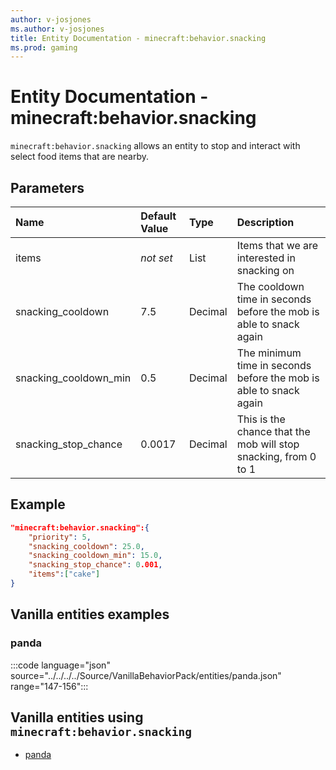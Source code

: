```yaml
---
author: v-josjones
ms.author: v-josjones
title: Entity Documentation - minecraft:behavior.snacking
ms.prod: gaming
---
```


# Entity Documentation - minecraft:behavior.snacking

`minecraft:behavior.snacking` allows an entity to stop and interact with select food items that are nearby.

## Parameters

|Name |Default Value  |Type  |Description  |
|:----------|:----------|:----------|:----------|
|items|*not set* | List| Items that we are interested in snacking on |
|snacking_cooldown| 7.5| Decimal| The cooldown time in seconds before the mob is able to snack again |
|snacking_cooldown_min| 0.5| Decimal| The minimum time in seconds before the mob is able to snack again |
|snacking_stop_chance| 0.0017| Decimal| This is the chance that the mob will stop snacking, from 0 to 1 |

## Example

```json
"minecraft:behavior.snacking":{
    "priority": 5,
    "snacking_cooldown": 25.0,
    "snacking_cooldown_min": 15.0,
    "snacking_stop_chance": 0.001,
    "items":["cake"]
}
```

## Vanilla entities examples

### panda

:::code language="json" source="../../../../Source/VanillaBehaviorPack/entities/panda.json" range="147-156":::

## Vanilla entities using `minecraft:behavior.snacking`

- [panda](../../../../Source/VanillaBehaviorPack_Snippets/entities/panda.md)
